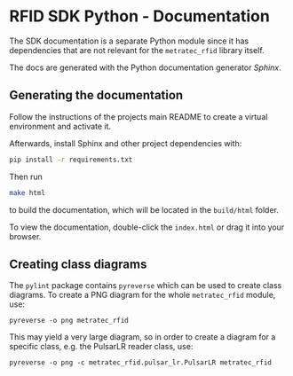 # RFID SDK Python - Documentation

The SDK documentation is a separate Python module since it has dependencies
that are not relevant for the `metratec_rfid` library itself.

The docs are generated with the Python documentation generator *Sphinx*.

## Generating the documentation

Follow the instructions of the projects main README to create a virtual
environment and activate it.

Afterwards, install Sphinx and other project dependencies with:

```bash
pip install -r requirements.txt
```

Then run

```bash
make html
```

to build the documentation, which will be located in the `build/html` folder. 

To view the documentation, double-click the `index.html` or drag it into
your browser.

## Creating class diagrams

The `pylint` package contains `pyreverse` which can be used to create
class diagrams. To create a PNG diagram for the whole `metratec_rfid` module, use:

```
pyreverse -o png metratec_rfid
```

This may yield a very large diagram, so in order to create a diagram
for a specific class, e.g. the PulsarLR reader class, use:

```
pyreverse -o png -c metratec_rfid.pulsar_lr.PulsarLR metratec_rfid
```